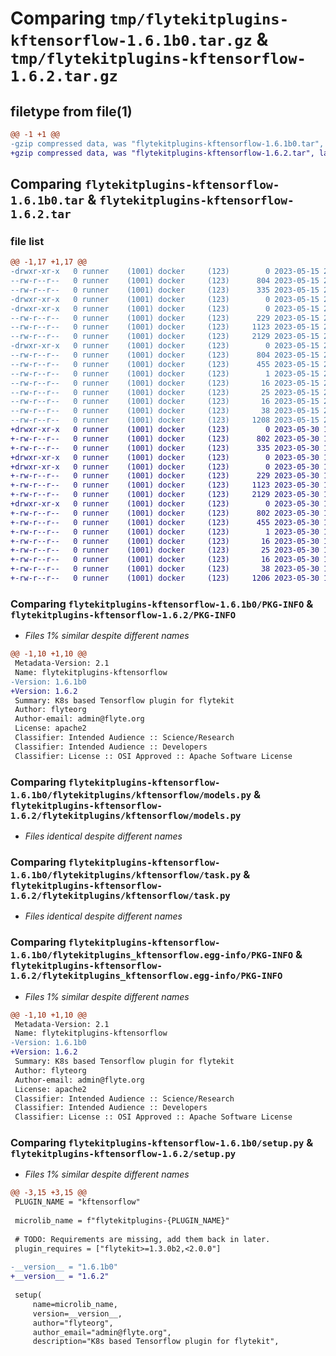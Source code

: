 # Comparing `tmp/flytekitplugins-kftensorflow-1.6.1b0.tar.gz` & `tmp/flytekitplugins-kftensorflow-1.6.2.tar.gz`

## filetype from file(1)

```diff
@@ -1 +1 @@
-gzip compressed data, was "flytekitplugins-kftensorflow-1.6.1b0.tar", last modified: Mon May 15 22:07:06 2023, max compression
+gzip compressed data, was "flytekitplugins-kftensorflow-1.6.2.tar", last modified: Tue May 30 15:24:18 2023, max compression
```

## Comparing `flytekitplugins-kftensorflow-1.6.1b0.tar` & `flytekitplugins-kftensorflow-1.6.2.tar`

### file list

```diff
@@ -1,17 +1,17 @@
-drwxr-xr-x   0 runner    (1001) docker     (123)        0 2023-05-15 22:07:06.983806 flytekitplugins-kftensorflow-1.6.1b0/
--rw-r--r--   0 runner    (1001) docker     (123)      804 2023-05-15 22:07:06.983806 flytekitplugins-kftensorflow-1.6.1b0/PKG-INFO
--rw-r--r--   0 runner    (1001) docker     (123)      335 2023-05-15 22:06:44.000000 flytekitplugins-kftensorflow-1.6.1b0/README.md
-drwxr-xr-x   0 runner    (1001) docker     (123)        0 2023-05-15 22:07:06.983806 flytekitplugins-kftensorflow-1.6.1b0/flytekitplugins/
-drwxr-xr-x   0 runner    (1001) docker     (123)        0 2023-05-15 22:07:06.983806 flytekitplugins-kftensorflow-1.6.1b0/flytekitplugins/kftensorflow/
--rw-r--r--   0 runner    (1001) docker     (123)      229 2023-05-15 22:06:44.000000 flytekitplugins-kftensorflow-1.6.1b0/flytekitplugins/kftensorflow/__init__.py
--rw-r--r--   0 runner    (1001) docker     (123)     1123 2023-05-15 22:06:44.000000 flytekitplugins-kftensorflow-1.6.1b0/flytekitplugins/kftensorflow/models.py
--rw-r--r--   0 runner    (1001) docker     (123)     2129 2023-05-15 22:06:44.000000 flytekitplugins-kftensorflow-1.6.1b0/flytekitplugins/kftensorflow/task.py
-drwxr-xr-x   0 runner    (1001) docker     (123)        0 2023-05-15 22:07:06.983806 flytekitplugins-kftensorflow-1.6.1b0/flytekitplugins_kftensorflow.egg-info/
--rw-r--r--   0 runner    (1001) docker     (123)      804 2023-05-15 22:07:06.000000 flytekitplugins-kftensorflow-1.6.1b0/flytekitplugins_kftensorflow.egg-info/PKG-INFO
--rw-r--r--   0 runner    (1001) docker     (123)      455 2023-05-15 22:07:06.000000 flytekitplugins-kftensorflow-1.6.1b0/flytekitplugins_kftensorflow.egg-info/SOURCES.txt
--rw-r--r--   0 runner    (1001) docker     (123)        1 2023-05-15 22:07:06.000000 flytekitplugins-kftensorflow-1.6.1b0/flytekitplugins_kftensorflow.egg-info/dependency_links.txt
--rw-r--r--   0 runner    (1001) docker     (123)       16 2023-05-15 22:07:06.000000 flytekitplugins-kftensorflow-1.6.1b0/flytekitplugins_kftensorflow.egg-info/namespace_packages.txt
--rw-r--r--   0 runner    (1001) docker     (123)       25 2023-05-15 22:07:06.000000 flytekitplugins-kftensorflow-1.6.1b0/flytekitplugins_kftensorflow.egg-info/requires.txt
--rw-r--r--   0 runner    (1001) docker     (123)       16 2023-05-15 22:07:06.000000 flytekitplugins-kftensorflow-1.6.1b0/flytekitplugins_kftensorflow.egg-info/top_level.txt
--rw-r--r--   0 runner    (1001) docker     (123)       38 2023-05-15 22:07:06.983806 flytekitplugins-kftensorflow-1.6.1b0/setup.cfg
--rw-r--r--   0 runner    (1001) docker     (123)     1208 2023-05-15 22:07:00.000000 flytekitplugins-kftensorflow-1.6.1b0/setup.py
+drwxr-xr-x   0 runner    (1001) docker     (123)        0 2023-05-30 15:24:18.517499 flytekitplugins-kftensorflow-1.6.2/
+-rw-r--r--   0 runner    (1001) docker     (123)      802 2023-05-30 15:24:18.517499 flytekitplugins-kftensorflow-1.6.2/PKG-INFO
+-rw-r--r--   0 runner    (1001) docker     (123)      335 2023-05-30 15:23:56.000000 flytekitplugins-kftensorflow-1.6.2/README.md
+drwxr-xr-x   0 runner    (1001) docker     (123)        0 2023-05-30 15:24:18.513499 flytekitplugins-kftensorflow-1.6.2/flytekitplugins/
+drwxr-xr-x   0 runner    (1001) docker     (123)        0 2023-05-30 15:24:18.513499 flytekitplugins-kftensorflow-1.6.2/flytekitplugins/kftensorflow/
+-rw-r--r--   0 runner    (1001) docker     (123)      229 2023-05-30 15:23:56.000000 flytekitplugins-kftensorflow-1.6.2/flytekitplugins/kftensorflow/__init__.py
+-rw-r--r--   0 runner    (1001) docker     (123)     1123 2023-05-30 15:23:56.000000 flytekitplugins-kftensorflow-1.6.2/flytekitplugins/kftensorflow/models.py
+-rw-r--r--   0 runner    (1001) docker     (123)     2129 2023-05-30 15:23:56.000000 flytekitplugins-kftensorflow-1.6.2/flytekitplugins/kftensorflow/task.py
+drwxr-xr-x   0 runner    (1001) docker     (123)        0 2023-05-30 15:24:18.513499 flytekitplugins-kftensorflow-1.6.2/flytekitplugins_kftensorflow.egg-info/
+-rw-r--r--   0 runner    (1001) docker     (123)      802 2023-05-30 15:24:18.000000 flytekitplugins-kftensorflow-1.6.2/flytekitplugins_kftensorflow.egg-info/PKG-INFO
+-rw-r--r--   0 runner    (1001) docker     (123)      455 2023-05-30 15:24:18.000000 flytekitplugins-kftensorflow-1.6.2/flytekitplugins_kftensorflow.egg-info/SOURCES.txt
+-rw-r--r--   0 runner    (1001) docker     (123)        1 2023-05-30 15:24:18.000000 flytekitplugins-kftensorflow-1.6.2/flytekitplugins_kftensorflow.egg-info/dependency_links.txt
+-rw-r--r--   0 runner    (1001) docker     (123)       16 2023-05-30 15:24:18.000000 flytekitplugins-kftensorflow-1.6.2/flytekitplugins_kftensorflow.egg-info/namespace_packages.txt
+-rw-r--r--   0 runner    (1001) docker     (123)       25 2023-05-30 15:24:18.000000 flytekitplugins-kftensorflow-1.6.2/flytekitplugins_kftensorflow.egg-info/requires.txt
+-rw-r--r--   0 runner    (1001) docker     (123)       16 2023-05-30 15:24:18.000000 flytekitplugins-kftensorflow-1.6.2/flytekitplugins_kftensorflow.egg-info/top_level.txt
+-rw-r--r--   0 runner    (1001) docker     (123)       38 2023-05-30 15:24:18.517499 flytekitplugins-kftensorflow-1.6.2/setup.cfg
+-rw-r--r--   0 runner    (1001) docker     (123)     1206 2023-05-30 15:24:12.000000 flytekitplugins-kftensorflow-1.6.2/setup.py
```

### Comparing `flytekitplugins-kftensorflow-1.6.1b0/PKG-INFO` & `flytekitplugins-kftensorflow-1.6.2/PKG-INFO`

 * *Files 1% similar despite different names*

```diff
@@ -1,10 +1,10 @@
 Metadata-Version: 2.1
 Name: flytekitplugins-kftensorflow
-Version: 1.6.1b0
+Version: 1.6.2
 Summary: K8s based Tensorflow plugin for flytekit
 Author: flyteorg
 Author-email: admin@flyte.org
 License: apache2
 Classifier: Intended Audience :: Science/Research
 Classifier: Intended Audience :: Developers
 Classifier: License :: OSI Approved :: Apache Software License
```

### Comparing `flytekitplugins-kftensorflow-1.6.1b0/flytekitplugins/kftensorflow/models.py` & `flytekitplugins-kftensorflow-1.6.2/flytekitplugins/kftensorflow/models.py`

 * *Files identical despite different names*

### Comparing `flytekitplugins-kftensorflow-1.6.1b0/flytekitplugins/kftensorflow/task.py` & `flytekitplugins-kftensorflow-1.6.2/flytekitplugins/kftensorflow/task.py`

 * *Files identical despite different names*

### Comparing `flytekitplugins-kftensorflow-1.6.1b0/flytekitplugins_kftensorflow.egg-info/PKG-INFO` & `flytekitplugins-kftensorflow-1.6.2/flytekitplugins_kftensorflow.egg-info/PKG-INFO`

 * *Files 1% similar despite different names*

```diff
@@ -1,10 +1,10 @@
 Metadata-Version: 2.1
 Name: flytekitplugins-kftensorflow
-Version: 1.6.1b0
+Version: 1.6.2
 Summary: K8s based Tensorflow plugin for flytekit
 Author: flyteorg
 Author-email: admin@flyte.org
 License: apache2
 Classifier: Intended Audience :: Science/Research
 Classifier: Intended Audience :: Developers
 Classifier: License :: OSI Approved :: Apache Software License
```

### Comparing `flytekitplugins-kftensorflow-1.6.1b0/setup.py` & `flytekitplugins-kftensorflow-1.6.2/setup.py`

 * *Files 1% similar despite different names*

```diff
@@ -3,15 +3,15 @@
 PLUGIN_NAME = "kftensorflow"
 
 microlib_name = f"flytekitplugins-{PLUGIN_NAME}"
 
 # TODO: Requirements are missing, add them back in later.
 plugin_requires = ["flytekit>=1.3.0b2,<2.0.0"]
 
-__version__ = "1.6.1b0"
+__version__ = "1.6.2"
 
 setup(
     name=microlib_name,
     version=__version__,
     author="flyteorg",
     author_email="admin@flyte.org",
     description="K8s based Tensorflow plugin for flytekit",
```

